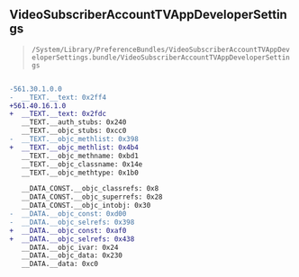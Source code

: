 ## VideoSubscriberAccountTVAppDeveloperSettings

> `/System/Library/PreferenceBundles/VideoSubscriberAccountTVAppDeveloperSettings.bundle/VideoSubscriberAccountTVAppDeveloperSettings`

```diff

-561.30.1.0.0
-  __TEXT.__text: 0x2ff4
+561.40.16.1.0
+  __TEXT.__text: 0x2fdc
   __TEXT.__auth_stubs: 0x240
   __TEXT.__objc_stubs: 0xcc0
-  __TEXT.__objc_methlist: 0x398
+  __TEXT.__objc_methlist: 0x4b4
   __TEXT.__objc_methname: 0xbd1
   __TEXT.__objc_classname: 0x14e
   __TEXT.__objc_methtype: 0x1b0

   __DATA_CONST.__objc_classrefs: 0x8
   __DATA_CONST.__objc_superrefs: 0x28
   __DATA_CONST.__objc_intobj: 0x30
-  __DATA.__objc_const: 0xd00
-  __DATA.__objc_selrefs: 0x398
+  __DATA.__objc_const: 0xaf0
+  __DATA.__objc_selrefs: 0x438
   __DATA.__objc_ivar: 0x24
   __DATA.__objc_data: 0x230
   __DATA.__data: 0xc0

```
